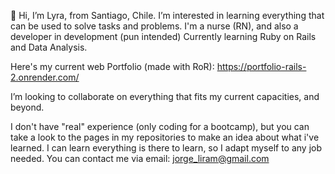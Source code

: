 👋 Hi, I’m Lyra, from Santiago, Chile.
I’m interested in learning everything that can be used to solve tasks and problems.
I'm a nurse (RN), and also a developer in development (pun intended)
Currently learning Ruby on Rails and Data Analysis.

Here's my current web Portfolio (made with RoR): https://portfolio-rails-2.onrender.com/

I’m looking to collaborate on everything that fits my current capacities, and beyond.

I don't have "real" experience (only coding for a bootcamp), but you can take a look to the pages in my repositories to make an idea about what i've learned. I can learn everything is there to learn, so I adapt myself to any job needed.
You can contact me via email: jorge_liram@gmail.com

<!---
Lyrachan/Lyrachan is a ✨ special ✨ repository because its `README.md` (this file) appears on your GitHub profile.
You can click the Preview link to take a look at your changes.
--->
